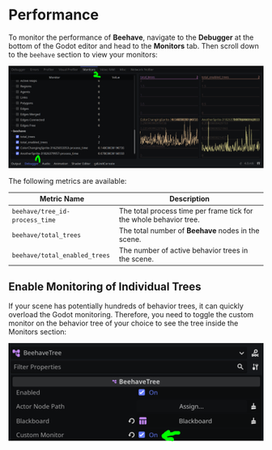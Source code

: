 # Performance

To monitor the performance of **Beehave**, navigate to the **Debugger** at the bottom of the Godot editor and head to the **Monitors** tab. Then scroll down to the `beehave` section to view your monitors:

![performance-monitoring](../assets/performance-monitoring.png)

The following metrics are available:

| Metric Name | Description |
|---|---|
| `beehave/tree_id-process_time` | The total process time per frame tick for the whole behavior tree. |
| `beehave/total_trees` | The total number of **Beehave** nodes in the scene. |
| `beehave/total_enabled_trees` | The number of active behavior trees in the scene. |

## Enable Monitoring of Individual Trees

If your scene has potentially hundreds of behavior trees, it can quickly overload the Godot monitoring. Therefore, you need to toggle the custom monitor on the behavior tree of your choice to see the tree inside the Monitors section:

![enable-custom-monitor](../assets/enable-custom-monitor.png)